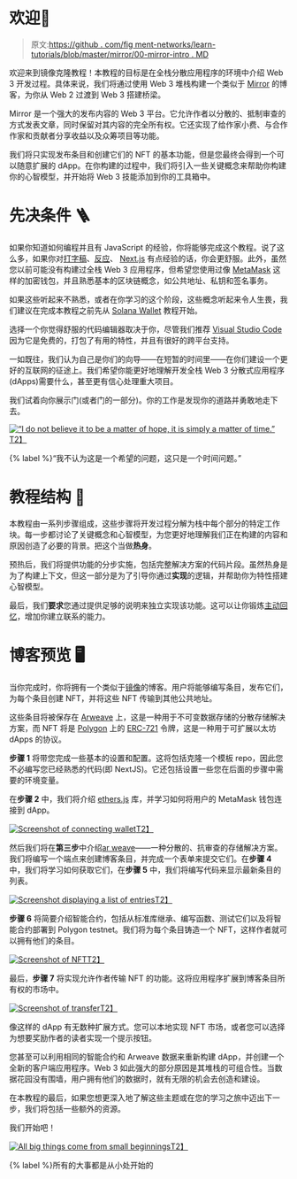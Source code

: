 # 欢迎👋

> 原文:[https://github . com/fig ment-networks/learn-tutorials/blob/master/mirror/00-mirror-intro . MD](https://github.com/figment-networks/learn-tutorials/blob/master/mirror/00-mirror-intro.md)

欢迎来到镜像克隆教程！本教程的目标是在全栈分散应用程序的环境中介绍 Web 3 开发过程。具体来说，我们将通过使用 Web 3 堆栈构建一个类似于 [Mirror](https://mirror.xyz/) 的博客，为你从 Web 2 过渡到 Web 3 搭建桥梁。

Mirror 是一个强大的发布内容的 Web 3 平台。它允许作者以分散的、抵制审查的方式发表文章，同时保留对其内容的完全所有权。它还实现了给作家小费、与合作作家和贡献者分享收益以及众筹项目等功能。

我们将只实现发布条目和创建它们的 NFT 的基本功能，但是您最终会得到一个可以随意扩展的 dApp。在你构建的过程中，我们将引入一些关键概念来帮助你构建你的心智模型，并开始将 Web 3 技能添加到你的工具箱中。

# 先决条件 <g-emoji class="g-emoji" alias="ladder" fallback-src="https://github.githubassets.com/images/icons/emoji/unicode/1fa9c.png">🪜</g-emoji>

如果你知道如何编程并且有 JavaScript 的经验，你将能够完成这个教程。说了这么多，如果你对[打字稿](https://www.typescriptlang.org/)、[反应](https://reactjs.org/)、 [Next.js](https://nextjs.org/) 有点经验的话，你会更舒服。此外，虽然您以前可能没有构建过全栈 Web 3 应用程序，但希望您使用过像 [MetaMask](https://metamask.io/) 这样的加密钱包，并且熟悉基本的区块链概念，如公共地址、私钥和签名事务。

如果这些听起来不熟悉，或者在你学习的这个阶段，这些概念听起来令人生畏，我们建议在完成本教程之前先从 [Solana Wallet](https://learn.figment.io/tutorials/solana-wallet-intro) 教程开始。

选择一个你觉得舒服的代码编辑器取决于你，尽管我们推荐 [Visual Studio Code](https://code.visualstudio.com/) 因为它是免费的，打包了有用的特性，并且有很好的跨平台支持。

一如既往，我们认为自己是你们的向导——在短暂的时间里——在你们建设一个更好的互联网的征途上。我们希望你能更好地理解开发全栈 Web 3 分散式应用程序(dApps)需要什么，甚至更有信心处理重大项目。

我们试着向你展示门(或者门的一部分)。你的工作是发现你的道路并勇敢地走下去。

[![“I do not believe it to be a matter of hope, it is simply a matter of time.”](../Images/c49fd9fc3ccfd033c7a73de244528be9.png)T2】](https://raw.githubusercontent.com/figment-networks/learn-tutorials/master/mirror/assets/matrix.jpeg)

{% label %}“我不认为这是一个希望的问题，这只是一个时间问题。”

# 教程结构 <g-emoji class="g-emoji" alias="bricks" fallback-src="https://github.githubassets.com/images/icons/emoji/unicode/1f9f1.png">🧱</g-emoji>

本教程由一系列步骤组成，这些步骤将开发过程分解为栈中每个部分的特定工作块。每一步都讨论了关键概念和心智模型，为您更好地理解我们正在构建的内容和原因创造了必要的背景。把这个当做**热身**。

预热后，我们将提供功能的分步实施，包括完整解决方案的代码片段。虽然热身是为了构建上下文，但这一部分是为了引导你通过**实现**的逻辑，并帮助你为特性搭建心智模型。

最后，我们**要求**您通过提供足够的说明来独立实现该功能。这可以让你锻炼[主动回忆](https://en.wikipedia.org/wiki/Active_recall)，增加你建立联系的能力。

# 博客预览 <g-emoji class="g-emoji" alias="desktop_computer" fallback-src="https://github.githubassets.com/images/icons/emoji/unicode/1f5a5.png">🖥</g-emoji>

当你完成时，你将拥有一个类似于[镜像](https://mirror.xyz/)的博客。用户将能够编写条目，发布它们，为每个条目创建 NFT，并将这些 NFT 传输到其他公共地址。

这些条目将被保存在 [Arweave](https://www.arweave.org/) 上，这是一种用于不可变数据存储的分散存储解决方案，而 NFT 将是 [Polygon](https://polygon.technology/) 上的 [ERC-721](https://eips.ethereum.org/EIPS/eip-721) 令牌，这是一种用于可扩展以太坊 dApps 的协议。

**步骤 1** 将带您完成一些基本的设置和配置。这将包括克隆一个模板 repo，因此您不必编写您已经熟悉的代码(即 NextJS)。它还包括设置一些您在后面的步骤中需要的环境变量。

在**步骤 2** 中，我们将介绍 [ethers.js](https://docs.ethers.io/) 库，并学习如何将用户的 MetaMask 钱包连接到 dApp。

[![Screenshot of connecting wallet](../Images/5022aedfe385d5f010eab008bf593dfd.png)T2】](https://raw.githubusercontent.com/figment-networks/learn-tutorials/master/mirror/assets/connect.jpg)

然后我们将在**第三步**中介绍[ar weave](https://www.arweave.org/)——一种分散的、抗审查的存储解决方案。我们将编写一个端点来创建博客条目，并完成一个表单来提交它们。在**步骤 4** 中，我们将学习如何获取它们，在**步骤 5** 中，我们将编写代码来显示最新条目的列表。

[![Screenshot displaying a list of entries](../Images/d57e0e460d52fd4809fa393fb9acd206.png)T2】](https://raw.githubusercontent.com/figment-networks/learn-tutorials/master/mirror/assets/entries.jpg)

**步骤 6** 将简要介绍智能合约，包括从标准库继承、编写函数、测试它们以及将智能合约部署到 Polygon testnet。我们将为每个条目铸造一个 NFT，这样作者就可以拥有他们的条目。

[![Screenshot of NFT](../Images/4f4a35b61e9b17d7dc619f48bb5ba738.png)T2】](https://raw.githubusercontent.com/figment-networks/learn-tutorials/master/mirror/assets/nft.jpg)

最后，**步骤 7** 将实现允许作者传输 NFT 的功能。这将应用程序扩展到博客条目所有权的市场中。

[![Screenshot of transfer](../Images/28a2aa9918a24ef936caaa776066ce3d.png)T2】](https://raw.githubusercontent.com/figment-networks/learn-tutorials/master/mirror/assets/transfer.jpg)

像这样的 dApp 有无数种扩展方式。您可以本地实现 NFT 市场，或者您可以选择为想要奖励作者的读者实现一个提示按钮。

您甚至可以利用相同的智能合约和 Arweave 数据来重新构建 dApp，并创建一个全新的客户端应用程序。Web 3 如此强大的部分原因是其堆栈的可组合性。当数据花园没有围墙，用户拥有他们的数据时，就有无限的机会去创造和建设。

在本教程的最后，如果您想更深入地了解这些主题或在您的学习之旅中迈出下一步，我们将包括一些额外的资源。

我们开始吧！

[![All big things come from small beginnings](../Images/5ecfdee9156f99ac4935913898ba77e6.png)T2】](https://raw.githubusercontent.com/figment-networks/learn-tutorials/master/mirror/assets/ladder.jpeg)

{% label %}所有的大事都是从小处开始的